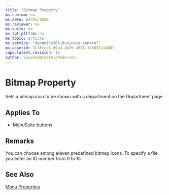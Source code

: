 ```yaml
---
title: "Bitmap Property"
ms.custom: na
ms.date: 04/01/2020
ms.reviewer: na
ms.suite: na
ms.tgt_pltfrm: na
ms.topic: article
ms.service: "dynamics365-business-central"
ms.assetid: 3c78cce8-d9a4-4b25-a576-1b6837a1460f
caps.latest.revision: 16
author: SusanneWindfeldPedersen
---
```


# Bitmap Property
Sets a bitmap icon to be shown with a department on the Department page.  

## Applies To  

- MenuSuite buttons  

## Remarks  
You can choose among eleven predefined bitmap icons. To specify a file, you enter an ID number from 0 to 15.  

## See Also  
[Menu Properties](devenv-menu-properties.md)   
